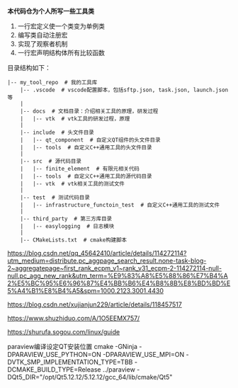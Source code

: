 **本代码仓为个人所写一些工具类**
  
 1. 一行宏定义使一个类变为单例类  
 2. 编写类自动注册宏  
 3. 实现了观察者机制  
 4. 一行宏声明结构体所有比较函数  

目录结构如下：
```
|-- my_tool_repo  # 我的工具库
    |-- .vscode  # vscode配置脚本，包括sftp.json, task.json, launch.json等
    |
    |-- docs  # 文档目录：介绍相关工具的原理，研发过程
    |   |-- vtk  # vtk工具的研发过程，原理
    |
    |-- include  # 头文件目录
    |   |-- qt_component  # 自定义QT组件的头文件目录
    |   |-- tools  # 自定义C++通用工具的头文件目录
    |
    |-- src  # 源代码目录
    |   |-- finite_element  # 有限元相关代码
    |   |-- tools  # 自定义C++通用工具的源代码目录
    |   |-- vtk  # vtk相关工具的测试文件
    |
    |-- test  # 测试代码目录
    |   |-- infrastructure_functoin_test  # 自定义C++通用工具的测试文件
    |
    |-- third_party  # 第三方库目录
    |   |-- easylogging  # 日志模块
    |
    |-- CMakeLists.txt  # cmake构建脚本
```


https://blog.csdn.net/qq_45642410/article/details/114272114?utm_medium=distribute.pc_aggpage_search_result.none-task-blog-2~aggregatepage~first_rank_ecpm_v1~rank_v31_ecpm-2-114272114-null-null.pc_agg_new_rank&utm_term=%E9%83%A8%E5%88%86%E7%B4%A2%E5%BC%95%E6%96%87%E4%BB%B6%E4%B8%8B%E8%BD%BD%E5%A4%B1%E8%B4%A5&spm=1000.2123.3001.4430


https://blog.csdn.net/xujianjun229/article/details/118457517

https://www.shuzhiduo.com/A/1O5EEMX757/

https://shurufa.sogou.com/linux/guide

paraview编译设定QT安装位置
cmake -GNinja -DPARAVIEW_USE_PYTHON=ON -DPARAVIEW_USE_MPI=ON -DVTK_SMP_IMPLEMENTATION_TYPE=TBB -DCMAKE_BUILD_TYPE=Release ../paraview -DQt5_DIR="/opt/Qt5.12.12/5.12.12/gcc_64/lib/cmake/Qt5"
